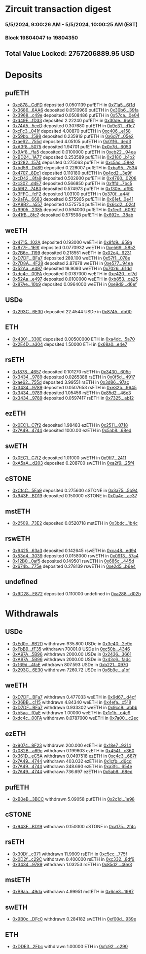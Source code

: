 # Zircuit transaction digest
### 5/5/2024, 9:00:26 AM - 5/5/2024, 10:00:25 AM (EST)
### Block 19804047 to 19804350

## Total Value Locked: 2757206889.95 USD

# Deposits
## pufETH
- [0xc878...CdFD](https://etherscan.io/address/0xc878F439b7bF9471a981CC79B68E9b652cd1CdFD) deposited 0.0501139 pufETH in [0x71a5...6f1d](https://etherscan.io/tx/0xc878F439b7bF9471a981CC79B68E9b652cd1CdFD)
- [0x3686...6AA6](https://etherscan.io/address/0x368646C01eAe24ce7593a2F1d91D015FF19c6AA6) deposited 0.0510966 pufETH in [0x30b6...39fa](https://etherscan.io/tx/0x368646C01eAe24ce7593a2F1d91D015FF19c6AA6)
- [0x3968...c49e](https://etherscan.io/address/0x3968655bf118a18bc63B50757FeE875E52B4c49e) deposited 0.0508486 pufETH in [0x57ca...0e04](https://etherscan.io/tx/0x3968655bf118a18bc63B50757FeE875E52B4c49e)
- [0xd49E...fD33](https://etherscan.io/address/0xd49EAA4D8dD2ba0E6026A0988A570B8A4595fD33) deposited 2.22240 pufETH in [0x30de...9b60](https://etherscan.io/tx/0xd49EAA4D8dD2ba0E6026A0988A570B8A4595fD33)
- [0x74A5...5eeD](https://etherscan.io/address/0x74A58D71316ADc668ff4a783c9fF5d93908A5eeD) deposited 0.307680 pufETH in [0x9e31...d1c7](https://etherscan.io/tx/0x74A58D71316ADc668ff4a783c9fF5d93908A5eeD)
- [0xcFc3...041f](https://etherscan.io/address/0xcFc3975f50208d6914ee472e4A290F0D232b041f) deposited 4.00870 pufETH in [0xc406...e158](https://etherscan.io/tx/0xcFc3975f50208d6914ee472e4A290F0D232b041f)
- [0x59bb...1598](https://etherscan.io/address/0x59bbA62D8dB8a5d402D8ca445AeD61a264491598) deposited 0.235919 pufETH in [0x6d7f...05e2](https://etherscan.io/tx/0x59bbA62D8dB8a5d402D8ca445AeD61a264491598)
- [0xae62...755d](https://etherscan.io/address/0xae62a656407508860C909Aa944A368De22c0755d) deposited 4.05105 pufETH in [0x0116...ded3](https://etherscan.io/tx/0xae62a656407508860C909Aa944A368De22c0755d)
- [0xA3f8...5075](https://etherscan.io/address/0xA3f8F1Bb269C5B18c987376103f3721699005075) deposited 1.94701 pufETH in [0x0c7d...6053](https://etherscan.io/tx/0xA3f8F1Bb269C5B18c987376103f3721699005075)
- [0x9Af8...ffa5](https://etherscan.io/address/0x9Af8297488F5248F1C62e6e7A9F234a4bFE6ffa5) deposited 0.0100000 pufETH in [0xeb22...94ea](https://etherscan.io/tx/0x9Af8297488F5248F1C62e6e7A9F234a4bFE6ffa5)
- [0xBD24...1A77](https://etherscan.io/address/0xBD244f9A2F92A1aFa43991423D0f6d84DA2a1A77) deposited 0.253589 pufETH in [0x2180...b1b2](https://etherscan.io/tx/0xBD244f9A2F92A1aFa43991423D0f6d84DA2a1A77)
- [0xd282...1574](https://etherscan.io/address/0xd282d45934AE26Ff3d9463059725B4b40a631574) deposited 0.275063 pufETH in [0xc5ac...58e2](https://etherscan.io/tx/0xd282d45934AE26Ff3d9463059725B4b40a631574)
- [0xbd56...Dd89](https://etherscan.io/address/0xbd56Ea12F7f670F6663Fd69d27f7D0C7369eDd89) deposited 0.226007 pufETH in [0xba95...7534](https://etherscan.io/tx/0xbd56Ea12F7f670F6663Fd69d27f7D0C7369eDd89)
- [0x4707...8Dc1](https://etherscan.io/address/0x47077C588B3aEAbeC767B27e4Db3983E1D598Dc1) deposited 0.110180 pufETH in [0x4cd2...3e9f](https://etherscan.io/tx/0x47077C588B3aEAbeC767B27e4Db3983E1D598Dc1)
- [0xcD42...8fa9](https://etherscan.io/address/0xcD422E46437e7E2eb54ea3B6F501f324C3138fa9) deposited 0.502600 pufETH in [0x4760...0208](https://etherscan.io/tx/0xcD422E46437e7E2eb54ea3B6F501f324C3138fa9)
- [0xc307...d4E7](https://etherscan.io/address/0xc307C1e088dea15AD5887c9C2FF450D7159cd4E7) deposited 0.566850 pufETH in [0xfffd...7bc5](https://etherscan.io/tx/0xc307C1e088dea15AD5887c9C2FF450D7159cd4E7)
- [0x59f2...74B3](https://etherscan.io/address/0x59f25b15619fD97eC1Bc3E937A497cb8114b74B3) deposited 0.574973 pufETH in [0xf30e...df90](https://etherscan.io/tx/0x59f25b15619fD97eC1Bc3E937A497cb8114b74B3)
- [0x3FFC...fcF2](https://etherscan.io/address/0x3FFC8b9721f96776beF8468f48F65E0ca573fcF2) deposited 1.03100 pufETH in [0x370f...a44f](https://etherscan.io/tx/0x3FFC8b9721f96776beF8468f48F65E0ca573fcF2)
- [0x9aFA...6683](https://etherscan.io/address/0x9aFA8a7d851Ad745c4aaD2bA92406CE418316683) deposited 0.575965 pufETH in [0x61ef...0e41](https://etherscan.io/tx/0x9aFA8a7d851Ad745c4aaD2bA92406CE418316683)
- [0xA8B2...a557](https://etherscan.io/address/0xA8B2Ab5Af4818D932a06f1946f26f981789Fa557) deposited 0.575754 pufETH in [0x6cd2...02cf](https://etherscan.io/tx/0xA8B2Ab5Af4818D932a06f1946f26f981789Fa557)
- [0x9905...2385](https://etherscan.io/address/0x9905ABE3B239a048E0378cf92C4AF5187f8c2385) deposited 0.594000 pufETH in [0x1ed1...6092](https://etherscan.io/tx/0x9905ABE3B239a048E0378cf92C4AF5187f8c2385)
- [0x41fB...8fc7](https://etherscan.io/address/0x41fB6c7FF32b3C193eeD43AeE6c1af0391A88fc7) deposited 0.575598 pufETH in [0x692c...38ab](https://etherscan.io/tx/0x41fB6c7FF32b3C193eeD43AeE6c1af0391A88fc7)
## weETH
- [0x4715...102A](https://etherscan.io/address/0x4715B9914BD26A740f39897A214012c284af102A) deposited 0.193000 weETH in [0x8fd9...659a](https://etherscan.io/tx/0x4715B9914BD26A740f39897A214012c284af102A)
- [0x877F...1E9f](https://etherscan.io/address/0x877F1aA167a20FB08554814c7Eb5671400531E9f) deposited 0.0770932 weETH in [0xe569...5852](https://etherscan.io/tx/0x877F1aA167a20FB08554814c7Eb5671400531E9f)
- [0x7B6c...1199](https://etherscan.io/address/0x7B6cAd7Bac9C9A42ac8f848c7E02542a95f51199) deposited 0.218551 weETH in [0x02c4...6231](https://etherscan.io/tx/0x7B6cAd7Bac9C9A42ac8f848c7E02542a95f51199)
- [0xD7DF...BFa7](https://etherscan.io/address/0xD7DF7E085214743530afF339aFC420c7c720BFa7) deposited 289.100 weETH in [0x57f1...078e](https://etherscan.io/tx/0xD7DF7E085214743530afF339aFC420c7c720BFa7)
- [0x7D8A...4F28](https://etherscan.io/address/0x7D8ACB1a64b419649636591F96e78089B70f4F28) deposited 2.87678 weETH in [0xe577...94ea](https://etherscan.io/tx/0x7D8ACB1a64b419649636591F96e78089B70f4F28)
- [0x52Aa...e497](https://etherscan.io/address/0x52Aa899454998Be5b000Ad077a46Bbe360F4e497) deposited 19.9093 weETH in [0x7026...61dd](https://etherscan.io/tx/0x52Aa899454998Be5b000Ad077a46Bbe360F4e497)
- [0xdc4c...00FA](https://etherscan.io/address/0xdc4c63bE742Ef2A923ce1532e1e300b1Fc1a00FA) deposited 0.0787000 weETH in [0xe420...cf7d](https://etherscan.io/tx/0xdc4c63bE742Ef2A923ce1532e1e300b1Fc1a00FA)
- [0x52Aa...e497](https://etherscan.io/address/0x52Aa899454998Be5b000Ad077a46Bbe360F4e497) deposited 0.0100000 weETH in [0xb853...ca25](https://etherscan.io/tx/0x52Aa899454998Be5b000Ad077a46Bbe360F4e497)
- [0x87Ae...10b9](https://etherscan.io/address/0x87Aec45b13F61A5929E1E2D90A9e6Bd55A5710b9) deposited 0.0964000 weETH in [0xe9d9...d6ef](https://etherscan.io/tx/0x87Aec45b13F61A5929E1E2D90A9e6Bd55A5710b9)
## USDe
- [0x293C...6E30](https://etherscan.io/address/0x293C6937D8D82e05B01335F7B33FBA0c8e256E30) deposited 22.4544 USDe in [0x8745...db00](https://etherscan.io/tx/0x293C6937D8D82e05B01335F7B33FBA0c8e256E30)
## ETH
- [0x4301...330E](https://etherscan.io/address/0x430161E8AcD0E3DEfDdFb3c500d77a63A0F8330E) deposited 0.00500000 ETH in [0xa4dc...5a70](https://etherscan.io/tx/0x430161E8AcD0E3DEfDdFb3c500d77a63A0F8330E)
- [0x2E4D...a304](https://etherscan.io/address/0x2E4DE8ec0395038065BFCeB2DF6794b0eF26a304) deposited 1.50000 ETH in [0x68a0...e4e7](https://etherscan.io/tx/0x2E4DE8ec0395038065BFCeB2DF6794b0eF26a304)
## rsETH
- [0xf878...4657](https://etherscan.io/address/0xf87809F81E30d59F7824066C19F74876f9254657) deposited 0.101270 rsETH in [0x3430...605c](https://etherscan.io/tx/0xf87809F81E30d59F7824066C19F74876f9254657)
- [0x3434...9789](https://etherscan.io/address/0x34349c5569e7B846c3558961552D2202760A9789) deposited 0.0265388 rsETH in [0x0f5d...4917](https://etherscan.io/tx/0x34349c5569e7B846c3558961552D2202760A9789)
- [0xae62...755d](https://etherscan.io/address/0xae62a656407508860C909Aa944A368De22c0755d) deposited 3.99551 rsETH in [0x3d86...97ac](https://etherscan.io/tx/0xae62a656407508860C909Aa944A368De22c0755d)
- [0x3434...9789](https://etherscan.io/address/0x34349c5569e7B846c3558961552D2202760A9789) deposited 0.0507653 rsETH in [0xe32b...9645](https://etherscan.io/tx/0x34349c5569e7B846c3558961552D2202760A9789)
- [0x3434...9789](https://etherscan.io/address/0x34349c5569e7B846c3558961552D2202760A9789) deposited 1.05456 rsETH in [0x85d2...46e3](https://etherscan.io/tx/0x34349c5569e7B846c3558961552D2202760A9789)
- [0x3434...9789](https://etherscan.io/address/0x34349c5569e7B846c3558961552D2202760A9789) deposited 0.0597417 rsETH in [0x7325...ab12](https://etherscan.io/tx/0x34349c5569e7B846c3558961552D2202760A9789)
## ezETH
- [0x0EC1...C7f2](https://etherscan.io/address/0x0EC1bd56351F1964536150dDEe5DfFc71e8FC7f2) deposited 1.98483 ezETH in [0x2511...0718](https://etherscan.io/tx/0x0EC1bd56351F1964536150dDEe5DfFc71e8FC7f2)
- [0x7A49...4744](https://etherscan.io/address/0x7A493Be5c2ce014cD049Bf178a1ac0Db1B434744) deposited 1000.00 ezETH in [0x5ab8...68ed](https://etherscan.io/tx/0x7A493Be5c2ce014cD049Bf178a1ac0Db1B434744)
## swETH
- [0x0EC1...C7f2](https://etherscan.io/address/0x0EC1bd56351F1964536150dDEe5DfFc71e8FC7f2) deposited 1.01000 swETH in [0x9ff7...2411](https://etherscan.io/tx/0x0EC1bd56351F1964536150dDEe5DfFc71e8FC7f2)
- [0xA5aA...d203](https://etherscan.io/address/0xA5aA42933212356a5a5d27cb3b574936c907d203) deposited 0.208700 swETH in [0xa2f9...25f4](https://etherscan.io/tx/0xA5aA42933212356a5a5d27cb3b574936c907d203)
## cSTONE
- [0xCfcC...5Ea9](https://etherscan.io/address/0xCfcC70f09aFC1f032A88c25B8f913fe257345Ea9) deposited 0.275600 cSTONE in [0x3a75...5b94](https://etherscan.io/tx/0xCfcC70f09aFC1f032A88c25B8f913fe257345Ea9)
- [0x943F...BD19](https://etherscan.io/address/0x943Fad332d266b1b8a9EB56Aa62Fc8CCd3a2BD19) deposited 0.150000 cSTONE in [0x0a4e...ac37](https://etherscan.io/tx/0x943Fad332d266b1b8a9EB56Aa62Fc8CCd3a2BD19)
## mstETH
- [0x2509...73E2](https://etherscan.io/address/0x250977dd092FBc44972e6957Df802771eDFF73E2) deposited 0.0520718 mstETH in [0x3bdc...1b4c](https://etherscan.io/tx/0x250977dd092FBc44972e6957Df802771eDFF73E2)
## rswETH
- [0x9425...63a3](https://etherscan.io/address/0x9425553301672845Ac037a10d8CEDAe37F2d63a3) deposited 0.142645 rswETH in [0xca48...ed94](https://etherscan.io/tx/0x9425553301672845Ac037a10d8CEDAe37F2d63a3)
- [0x53d4...3039](https://etherscan.io/address/0x53d44F81fE2917F84a8D1a593c4ddd5728563039) deposited 0.0158000 rswETH in [0x0913...57a4](https://etherscan.io/tx/0x53d44F81fE2917F84a8D1a593c4ddd5728563039)
- [0x12B0...0af5](https://etherscan.io/address/0x12B0E260aeAb5a6C5525D2E0899B64059CAf0af5) deposited 0.149501 rswETH in [0x685c...445d](https://etherscan.io/tx/0x12B0E260aeAb5a6C5525D2E0899B64059CAf0af5)
- [0x674b...775e](https://etherscan.io/address/0x674b7EFcee6672915e1152d3526ACd3a39A5775e) deposited 0.278139 rswETH in [0xe2d5...b6e4](https://etherscan.io/tx/0x674b7EFcee6672915e1152d3526ACd3a39A5775e)
## undefined
- [0x9D28...E872](https://etherscan.io/address/0x9D2859258eCE9B30fd2a275bD12e28634649E872) deposited 0.110000 undefined in [0xa288...d02b](https://etherscan.io/tx/0x9D2859258eCE9B30fd2a275bD12e28634649E872)
# Withdrawals
## USDe
- [0xEd0c...8B2D](https://etherscan.io/address/0xEd0cfAa0eb3e8F02be46b5d819BDc0F723618B2D) withdrawn 935.800 USDe in [0x3e40...2e9c](https://etherscan.io/tx/0xEd0cfAa0eb3e8F02be46b5d819BDc0F723618B2D)
- [0xFbB9...fF35](https://etherscan.io/address/0xFbB991b0B5748cAA686905a805c93683006bfF35) withdrawn 70001.0 USDe in [0xc50b...4346](https://etherscan.io/tx/0xFbB991b0B5748cAA686905a805c93683006bfF35)
- [0xA97A...5B96](https://etherscan.io/address/0xA97A3A828335a8612d340f609622dE92753C5B96) withdrawn 2000.00 USDe in [0x2436...3661](https://etherscan.io/tx/0xA97A3A828335a8612d340f609622dE92753C5B96)
- [0xA97A...5B96](https://etherscan.io/address/0xA97A3A828335a8612d340f609622dE92753C5B96) withdrawn 2000.00 USDe in [0x43c6...fadc](https://etherscan.io/tx/0xA97A3A828335a8612d340f609622dE92753C5B96)
- [0x169d...4faE](https://etherscan.io/address/0x169dC0999f4dD957EbcB68a7A8AFfe87c57C4faE) withdrawn 807.593 USDe in [0xb221...0970](https://etherscan.io/tx/0x169dC0999f4dD957EbcB68a7A8AFfe87c57C4faE)
- [0x293C...6E30](https://etherscan.io/address/0x293C6937D8D82e05B01335F7B33FBA0c8e256E30) withdrawn 7260.72 USDe in [0x6b9e...a1bf](https://etherscan.io/tx/0x293C6937D8D82e05B01335F7B33FBA0c8e256E30)
## weETH
- [0xD7DF...BFa7](https://etherscan.io/address/0xD7DF7E085214743530afF339aFC420c7c720BFa7) withdrawn 0.477033 weETH in [0x9d67...d4cf](https://etherscan.io/tx/0xD7DF7E085214743530afF339aFC420c7c720BFa7)
- [0x36BB...c115](https://etherscan.io/address/0x36BB74E8595203dF93BC931Bc9E48A642FeCc115) withdrawn 4.84340 weETH in [0x4efa...c518](https://etherscan.io/tx/0x36BB74E8595203dF93BC931Bc9E48A642FeCc115)
- [0xD7DF...BFa7](https://etherscan.io/address/0xD7DF7E085214743530afF339aFC420c7c720BFa7) withdrawn 0.933302 weETH in [0x9cc9...abbb](https://etherscan.io/tx/0xD7DF7E085214743530afF339aFC420c7c720BFa7)
- [0xb5aa...f0aE](https://etherscan.io/address/0xb5aa70E6C5550BB6F9a9F96e9334b4F41D90f0aE) withdrawn 1.00000 weETH in [0x1c1b...c4c9](https://etherscan.io/tx/0xb5aa70E6C5550BB6F9a9F96e9334b4F41D90f0aE)
- [0xdc4c...00FA](https://etherscan.io/address/0xdc4c63bE742Ef2A923ce1532e1e300b1Fc1a00FA) withdrawn 0.0787000 weETH in [0x7a00...c2ec](https://etherscan.io/tx/0xdc4c63bE742Ef2A923ce1532e1e300b1Fc1a00FA)
## ezETH
- [0x9074...8F23](https://etherscan.io/address/0x9074FB94eb22696557708C420387d5802FE68F23) withdrawn 200.000 ezETH in [0x18e7...9314](https://etherscan.io/tx/0x9074FB94eb22696557708C420387d5802FE68F23)
- [0x082B...a69c](https://etherscan.io/address/0x082B9B776E5d0b1771594676D12619F479B0a69c) withdrawn 0.199603 ezETH in [0x454f...c360](https://etherscan.io/tx/0x082B9B776E5d0b1771594676D12619F479B0a69c)
- [0x361D...eC5A](https://etherscan.io/address/0x361D6a0A6ce25c833081DAa7C31c416D4295eC5A) withdrawn 0.0497518 ezETH in [0xc4c3...687f](https://etherscan.io/tx/0x361D6a0A6ce25c833081DAa7C31c416D4295eC5A)
- [0x7A49...4744](https://etherscan.io/address/0x7A493Be5c2ce014cD049Bf178a1ac0Db1B434744) withdrawn 403.032 ezETH in [0x1cfb...d6cd](https://etherscan.io/tx/0x7A493Be5c2ce014cD049Bf178a1ac0Db1B434744)
- [0x7A49...4744](https://etherscan.io/address/0x7A493Be5c2ce014cD049Bf178a1ac0Db1B434744) withdrawn 348.690 ezETH in [0xa3fc...654e](https://etherscan.io/tx/0x7A493Be5c2ce014cD049Bf178a1ac0Db1B434744)
- [0x7A49...4744](https://etherscan.io/address/0x7A493Be5c2ce014cD049Bf178a1ac0Db1B434744) withdrawn 736.697 ezETH in [0x5ab8...68ed](https://etherscan.io/tx/0x7A493Be5c2ce014cD049Bf178a1ac0Db1B434744)
## pufETH
- [0xB0eB...3BCC](https://etherscan.io/address/0xB0eB8B4003fDD74f3c7994fBE5fCE95aD10e3BCC) withdrawn 5.09058 pufETH in [0x2c1d...1e98](https://etherscan.io/tx/0xB0eB8B4003fDD74f3c7994fBE5fCE95aD10e3BCC)
## cSTONE
- [0x943F...BD19](https://etherscan.io/address/0x943Fad332d266b1b8a9EB56Aa62Fc8CCd3a2BD19) withdrawn 0.150000 cSTONE in [0xa175...2f4c](https://etherscan.io/tx/0x943Fad332d266b1b8a9EB56Aa62Fc8CCd3a2BD19)
## rsETH
- [0x30Df...c371](https://etherscan.io/address/0x30Df16cd7D612C5B25bEb0331486b127a42Ac371) withdrawn 11.9909 rsETH in [0xc5cc...775f](https://etherscan.io/tx/0x30Df16cd7D612C5B25bEb0331486b127a42Ac371)
- [0x0D2f...c29C](https://etherscan.io/address/0x0D2f0a14912BcdCE1562bdc44253b28F6cEAc29C) withdrawn 0.400000 rsETH in [0xc332...8df9](https://etherscan.io/tx/0x0D2f0a14912BcdCE1562bdc44253b28F6cEAc29C)
- [0x3434...9789](https://etherscan.io/address/0x34349c5569e7B846c3558961552D2202760A9789) withdrawn 1.03253 rsETH in [0x85d2...46e3](https://etherscan.io/tx/0x34349c5569e7B846c3558961552D2202760A9789)
## mstETH
- [0xB9aa...49da](https://etherscan.io/address/0xB9aa8DeD118BC13CF614b9385C55D9d6aFed49da) withdrawn 4.99951 mstETH in [0x6ce3...1987](https://etherscan.io/tx/0xB9aa8DeD118BC13CF614b9385C55D9d6aFed49da)
## swETH
- [0x9B0c...DFc0](https://etherscan.io/address/0x9B0ceC1e3BbbFF6B667C7cCF8C78C0898F0ADFc0) withdrawn 0.284182 swETH in [0xf00d...939e](https://etherscan.io/tx/0x9B0ceC1e3BbbFF6B667C7cCF8C78C0898F0ADFc0)
## ETH
- [0xDDE3...2Fbc](https://etherscan.io/address/0xDDE346eAeceC99Ff62B8454fbd721593d40e2Fbc) withdrawn 1.00000 ETH in [0xfc92...c290](https://etherscan.io/tx/0xDDE346eAeceC99Ff62B8454fbd721593d40e2Fbc)
